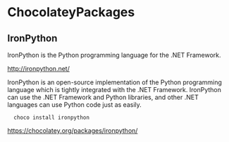 ChocolateyPackages
==================
IronPython
----------

IronPython is the Python programming language for the .NET Framework.

http://ironpython.net/

IronPython is an open-source implementation of the Python programming language which is tightly integrated with the .NET Framework. IronPython can use the .NET Framework and Python libraries, and other .NET languages can use Python code just as easily.

      choco install ironpython
      
https://chocolatey.org/packages/ironpython/
